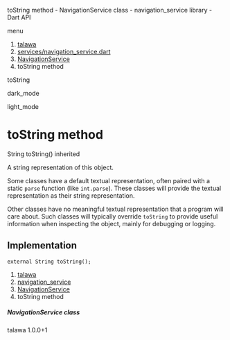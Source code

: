 




toString method - NavigationService class - navigation\_service library - Dart API







menu

1. [talawa](../../index.html)
2. [services/navigation\_service.dart](../../services_navigation_service/services_navigation_service-library.html)
3. [NavigationService](../../services_navigation_service/NavigationService-class.html)
4. toString method

toString


dark\_mode

light\_mode




# toString method


String
toString()
inherited

A string representation of this object.

Some classes have a default textual representation,
often paired with a static `parse` function (like `int.parse`).
These classes will provide the textual representation as
their string representation.

Other classes have no meaningful textual representation
that a program will care about.
Such classes will typically override `toString` to provide
useful information when inspecting the object,
mainly for debugging or logging.


## Implementation

```
external String toString();
```

 


1. [talawa](../../index.html)
2. [navigation\_service](../../services_navigation_service/services_navigation_service-library.html)
3. [NavigationService](../../services_navigation_service/NavigationService-class.html)
4. toString method

##### NavigationService class





talawa
1.0.0+1






